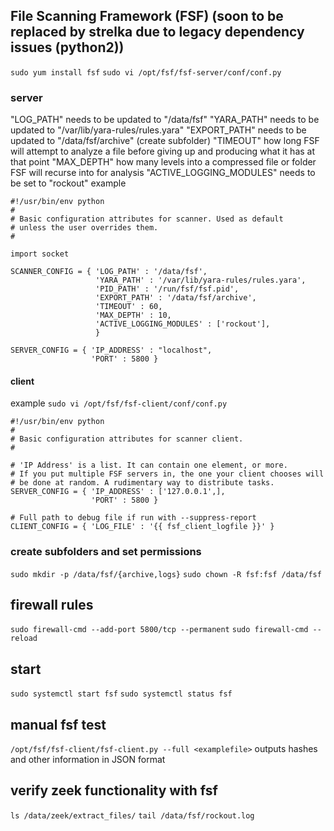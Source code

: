 ## File Scanning Framework (FSF) (soon to be replaced by strelka due to legacy dependency issues (python2))
`sudo yum install fsf`
`sudo vi /opt/fsf/fsf-server/conf/conf.py`

### server
"LOG_PATH" needs to be updated to "/data/fsf"
"YARA_PATH" needs to be updated to "/var/lib/yara-rules/rules.yara"
"EXPORT_PATH" needs to be updated to "/data/fsf/archive" (create subfolder)
"TIMEOUT" how long FSF will attempt to analyze a file before giving up and producing what it has at that point
"MAX_DEPTH" how many levels into a compressed file or folder FSF will recurse into for analysis
"ACTIVE_LOGGING_MODULES" needs to be set to "rockout"
example
```
#!/usr/bin/env python
#
# Basic configuration attributes for scanner. Used as default
# unless the user overrides them.
#

import socket

SCANNER_CONFIG = { 'LOG_PATH' : '/data/fsf',
                   'YARA_PATH' : '/var/lib/yara-rules/rules.yara',
                   'PID_PATH' : '/run/fsf/fsf.pid',
                   'EXPORT_PATH' : '/data/fsf/archive',
                   'TIMEOUT' : 60,
                   'MAX_DEPTH' : 10,
                   'ACTIVE_LOGGING_MODULES' : ['rockout'],
                   }

SERVER_CONFIG = { 'IP_ADDRESS' : "localhost",
                  'PORT' : 5800 }
```
#### client
example
`sudo vi /opt/fsf/fsf-client/conf/conf.py`
```
#!/usr/bin/env python
#
# Basic configuration attributes for scanner client.
#

# 'IP Address' is a list. It can contain one element, or more.
# If you put multiple FSF servers in, the one your client chooses will
# be done at random. A rudimentary way to distribute tasks.
SERVER_CONFIG = { 'IP_ADDRESS' : ['127.0.0.1',],
                  'PORT' : 5800 }

# Full path to debug file if run with --suppress-report
CLIENT_CONFIG = { 'LOG_FILE' : '{{ fsf_client_logfile }}' }
```
### create subfolders and set permissions
`sudo mkdir -p /data/fsf/{archive,logs}`
`sudo chown -R fsf:fsf /data/fsf`

## firewall rules
`sudo firewall-cmd --add-port 5800/tcp --permanent`
`sudo firewall-cmd --reload`

## start
`sudo systemctl start fsf`
`sudo systemctl status fsf`

## manual fsf test
`/opt/fsf/fsf-client/fsf-client.py --full <examplefile>` outputs hashes and other information in JSON format

## verify zeek functionality with fsf
`ls /data/zeek/extract_files/`
`tail /data/fsf/rockout.log`
